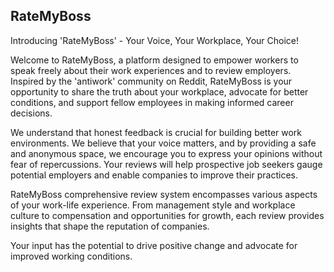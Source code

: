 ## RateMyBoss

Introducing 'RateMyBoss' - Your Voice, Your Workplace, Your Choice!

Welcome to RateMyBoss, a platform designed to empower workers to speak freely about their work experiences and to review employers. Inspired by the 'antiwork' community on Reddit, RateMyBoss is your opportunity to share the truth about your workplace, advocate for better conditions, and support fellow employees in making informed career decisions.

We understand that honest feedback is crucial for building better work environments. We believe that your voice matters, and by providing a safe and anonymous space, we encourage you to express your opinions without fear of repercussions. Your reviews will help prospective job seekers gauge potential employers and enable companies to improve their practices.

RateMyBoss comprehensive review system encompasses various aspects of your work-life experience. From management style and workplace culture to compensation and opportunities for growth, each review provides insights that shape the reputation of companies.

Your input has the potential to drive positive change and advocate for improved working conditions. 

